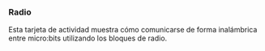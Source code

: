 ### Radio

Esta tarjeta de actividad muestra cómo comunicarse de forma inalámbrica
entre micro:bits utilizando los bloques de radio.

